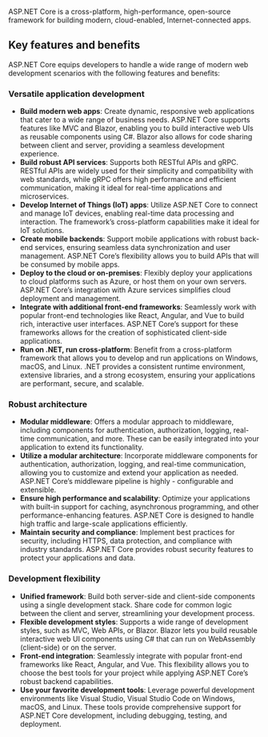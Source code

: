 ASP.NET Core is a cross-platform, high-performance, open-source framework for building modern, cloud-enabled, Internet-connected apps.

## Key features and benefits

ASP.NET Core equips developers to handle a wide range of modern web development scenarios with the following features and benefits:

### Versatile application development

- **Build modern web apps**: Create dynamic, responsive web applications that cater to a wide range of business needs. ASP.NET Core supports features like MVC and Blazor, enabling you to build interactive web UIs as reusable components using C#. Blazor also allows for code sharing between client and server, providing a seamless development experience.
- **Build robust API services**: Supports both RESTful APIs and gRPC. RESTful APIs are widely used for their simplicity and compatibility with web standards, while gRPC offers high performance and efficient communication, making it ideal for real-time applications and microservices.
- **Develop Internet of Things (IoT) apps**: Utilize ASP.NET Core to connect and manage IoT devices, enabling real-time data processing and interaction. The framework’s cross-platform capabilities make it ideal for IoT solutions.
- **Create mobile backends**: Support mobile applications with robust back-end services, ensuring seamless data synchronization and user management. ASP.NET Core’s flexibility allows you to build APIs that will be consumed by mobile apps.
- **Deploy to the cloud or on-premises**: Flexibly deploy your applications to cloud platforms such as Azure, or host them on your own servers. ASP.NET Core’s integration with Azure services simplifies cloud deployment and management.
- **Integrate with additional front-end frameworks**: Seamlessly work with popular front-end technologies like React, Angular, and Vue to build rich, interactive user interfaces. ASP.NET Core’s support for these frameworks allows for the creation of sophisticated client-side applications.
- **Run on .NET, run cross-platform**: Benefit from a cross-platform framework that allows you to develop and run applications on Windows, macOS, and Linux. .NET provides a consistent runtime environment, extensive libraries, and a strong ecosystem, ensuring your applications are performant, secure, and scalable.

### Robust architecture

- **Modular middleware**: Offers a modular approach to middleware, including components for authentication, authorization, logging, real-time communication, and more. These can be easily integrated into your application to extend its functionality.
- **Utilize a modular architecture**: Incorporate middleware components for authentication, authorization, logging, and real-time communication, allowing you to customize and extend your application as needed. ASP.NET Core’s middleware pipeline is highly - configurable and extensible.
- **Ensure high performance and scalability**: Optimize your applications with built-in support for caching, asynchronous programming, and other performance-enhancing features. ASP.NET Core is designed to handle high traffic and large-scale applications efficiently.
- **Maintain security and compliance**: Implement best practices for security, including HTTPS, data protection, and compliance with industry standards. ASP.NET Core provides robust security features to protect your applications and data.

### Development flexibility

- **Unified framework**: Build both server-side and client-side components using a single development stack. Share code for common logic between the client and server, streamlining your development process.
- **Flexible development styles**: Supports a wide range of development styles, such as MVC, Web APIs, or Blazor. Blazor lets you build reusable interactive web UI components using C# that can run on WebAssembly (client-side) or on the server.
- **Front-end integration**: Seamlessly integrate with popular front-end frameworks like React, Angular, and Vue. This flexibility allows you to choose the best tools for your project while applying ASP.NET Core’s robust backend capabilities.
- **Use your favorite development tools**: Leverage powerful development environments like Visual Studio, Visual Studio Code on Windows, macOS, and Linux. These tools provide comprehensive support for ASP.NET Core development, including debugging, testing, and deployment.
